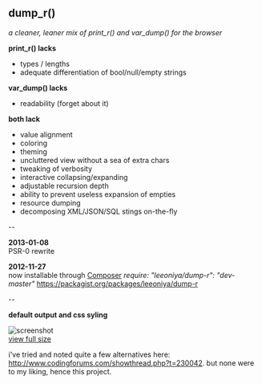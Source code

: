## dump_r()
_a cleaner, leaner mix of print_r() and var_dump() for the browser_

__print_r() lacks__

  - types / lengths
  - adequate differentiation of bool/null/empty strings

__var_dump() lacks__

  - readability (forget about it)

__both lack__

  - value alignment
  - coloring
  - theming
  - uncluttered view without a sea of extra chars
  - tweaking of verbosity
  - interactive collapsing/expanding
  - adjustable recursion depth
  - ability to prevent useless expansion of empties
  - resource dumping
  - decomposing XML/JSON/SQL stings on-the-fly

--

__2013-01-08__  
PSR-0 rewrite

__2012-11-27__  
now installable through [Composer](http://getcomposer.org/)
_require: "leeoniya/dump-r": "dev-master"_
https://packagist.org/packages/leeoniya/dump-r

--

__default output and css syling__

![screenshot](https://github.com/leeoniya/dump_r.php/raw/master/dump_r_th.png "example.php")  
[view full size](https://github.com/leeoniya/dump_r.php/raw/master/dump_r.png)

i've tried and noted quite a few alternatives here: http://www.codingforums.com/showthread.php?t=230042. but none were to my liking, hence this project.